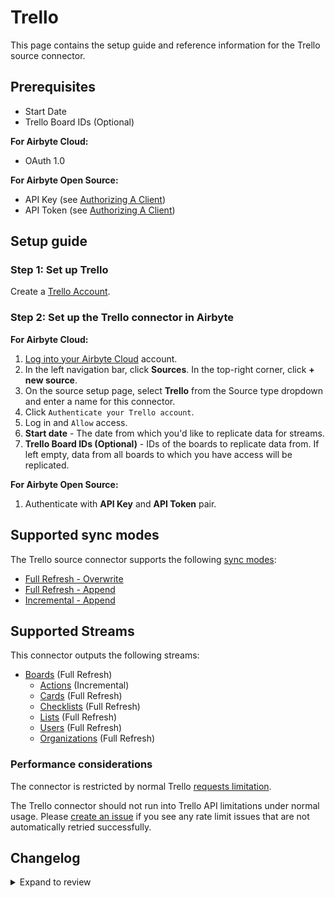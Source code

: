 # Trello

This page contains the setup guide and reference information for the Trello source connector.

## Prerequisites

- Start Date
- Trello Board IDs (Optional)

<!-- env:cloud -->

**For Airbyte Cloud:**

- OAuth 1.0
<!-- /env:cloud -->

<!-- env:oss -->

**For Airbyte Open Source:**

- API Key (see [Authorizing A Client](https://developer.atlassian.com/cloud/trello/guides/rest-api/authorization/#authorizing-a-client))
- API Token (see [Authorizing A Client](https://developer.atlassian.com/cloud/trello/guides/rest-api/authorization/#authorizing-a-client))
<!-- /env:oss -->

## Setup guide

### Step 1: Set up Trello

Create a [Trello Account](https://trello.com).

<!-- env:cloud -->

### Step 2: Set up the Trello connector in Airbyte

**For Airbyte Cloud:**

1. [Log into your Airbyte Cloud](https://cloud.airbyte.com/workspaces) account.
2. In the left navigation bar, click **Sources**. In the top-right corner, click **+ new source**.
3. On the source setup page, select **Trello** from the Source type dropdown and enter a name for this connector.
4. Click `Authenticate your Trello account`.
5. Log in and `Allow` access.
6. **Start date** - The date from which you'd like to replicate data for streams.
7. **Trello Board IDs (Optional)** - IDs of the boards to replicate data from. If left empty, data from all boards to which you have access will be replicated.
<!-- /env:cloud -->

<!-- env:oss -->

**For Airbyte Open Source:**

1. Authenticate with **API Key** and **API Token** pair.
<!-- /env:oss -->

## Supported sync modes

The Trello source connector supports the following [sync modes](https://docs.airbyte.com/cloud/core-concepts#connection-sync-modes):

- [Full Refresh - Overwrite](https://docs.airbyte.com/understanding-airbyte/connections/full-refresh-overwrite/)
- [Full Refresh - Append](https://docs.airbyte.com/understanding-airbyte/connections/full-refresh-append)
- [Incremental - Append](https://docs.airbyte.com/understanding-airbyte/connections/incremental-append)

## Supported Streams

This connector outputs the following streams:

- [Boards](https://developer.atlassian.com/cloud/trello/rest/api-group-members/#api-members-id-boards-get) \(Full Refresh\)
  - [Actions](https://developer.atlassian.com/cloud/trello/rest/api-group-boards/#api-boards-boardid-actions-get) \(Incremental\)
  - [Cards](https://developer.atlassian.com/cloud/trello/rest/api-group-boards/#api-boards-id-cards-get) \(Full Refresh\)
  - [Checklists](https://developer.atlassian.com/cloud/trello/rest/api-group-boards/#api-boards-id-checklists-get) \(Full Refresh\)
  - [Lists](https://developer.atlassian.com/cloud/trello/rest/api-group-boards/#api-boards-id-lists-get) \(Full Refresh\)
  - [Users](https://developer.atlassian.com/cloud/trello/rest/api-group-boards/#api-boards-id-members-get) \(Full Refresh\)
  - [Organizations](https://developer.atlassian.com/cloud/trello/rest/api-group-members/#api-members-id-organizations-get) \(Full Refresh\)

### Performance considerations

The connector is restricted by normal Trello [requests limitation](https://developer.atlassian.com/cloud/trello/guides/rest-api/rate-limits/).

The Trello connector should not run into Trello API limitations under normal usage. Please [create an issue](https://github.com/airbytehq/airbyte/issues) if you see any rate limit issues that are not automatically retried successfully.

## Changelog

<details>
  <summary>Expand to review</summary>

| Version | Date       | Pull Request                                             | Subject                                                                            |
| :------ | :--------- | :------------------------------------------------------- | :--------------------------------------------------------------------------------- |
| 1.2.2 | 2024-11-04 | [48153](https://github.com/airbytehq/airbyte/pull/48153) | Update dependencies |
| 1.2.1 | 2024-10-29 | [43914](https://github.com/airbytehq/airbyte/pull/43914) | Update dependencies |
| 1.2.0 | 2024-10-22 | [47257](https://github.com/airbytehq/airbyte/pull/47257) | Migrate to Manifest-only |
| 1.1.0 | 2024-07-17 | [42019](https://github.com/airbytehq/airbyte/pull/42019) | Migrate to CDK v3.5.3 |
| 1.0.10 | 2024-07-13 | [41774](https://github.com/airbytehq/airbyte/pull/41774) | Update dependencies |
| 1.0.9 | 2024-07-10 | [41601](https://github.com/airbytehq/airbyte/pull/41601) | Update dependencies |
| 1.0.8 | 2024-07-09 | [41099](https://github.com/airbytehq/airbyte/pull/41099) | Update dependencies |
| 1.0.7 | 2024-07-06 | [40825](https://github.com/airbytehq/airbyte/pull/40825) | Update dependencies |
| 1.0.6 | 2024-06-27 | [40592](https://github.com/airbytehq/airbyte/pull/40592) | Updated to use latest `CDK` version, fixed `cursor pagination` logic |
| 1.0.5 | 2024-06-29 | [39999](https://github.com/airbytehq/airbyte/pull/39999) | Update dependencies |
| 1.0.4 | 2024-06-06 | [39263](https://github.com/airbytehq/airbyte/pull/39263) | [autopull] Upgrade base image to v1.2.2 |
| 1.0.3 | 2024-04-30 | [37598](https://github.com/airbytehq/airbyte/pull/37598) | Changed last records to last record |
| 1.0.2 | 2023-10-13 | [31205](https://github.com/airbytehq/airbyte/pull/31205) | Improve spec description for board ids |
| 1.0.1 | 2023-10-13 | [31168](https://github.com/airbytehq/airbyte/pull/31168) | Fix `cards` schema |
| 1.0.0 | 2023-09-08 | [29876](https://github.com/airbytehq/airbyte/pull/29876) | Migrate to Low Code CDK |
| 0.3.4 | 2023-07-31 | [28734](https://github.com/airbytehq/airbyte/pull/28734) | Updated `expected records` for CAT test and fixed `advancedAuth` broken references |
| 0.3.3 | 2023-06-19 | [27470](https://github.com/airbytehq/airbyte/pull/27470) | Update Organizations schema |
| 0.3.2 | 2023-05-05 | [25870](https://github.com/airbytehq/airbyte/pull/25870) | Added `CDK typeTransformer` to guarantee JSON schema types |
| 0.3.1 | 2023-03-21 | [24266](https://github.com/airbytehq/airbyte/pull/24266) | Get board ids also from organizations |
| 0.3.0 | 2023-03-17 | [24141](https://github.com/airbytehq/airbyte/pull/24141) | Certify to Beta |
| 0.2.0 | 2023-03-15 | [24045](https://github.com/airbytehq/airbyte/pull/24045) | Fix schema for boards and cards streams |
| 0.1.6 | 2021-12-28 | [8628](https://github.com/airbytehq/airbyte/pull/8628) | Updated fields in source-connector specifications |
| 0.1.3 | 2021-11-25 | [8183](https://github.com/airbytehq/airbyte/pull/8183) | Enable specifying board ids in configuration |
| 0.1.2 | 2021-11-08 | [7499](https://github.com/airbytehq/airbyte/pull/7499) | Remove base-python dependencies |
| 0.1.1 | 2021-10-12 | [6968](https://github.com/airbytehq/airbyte/pull/6968) | Add oAuth flow support |
| 0.1.0 | 2021-08-18 | [5501](https://github.com/airbytehq/airbyte/pull/5501) | Release Trello CDK Connector |

</details>
